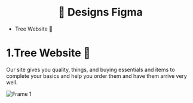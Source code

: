 <h1 align="center"> 🍱 Designs Figma</h1>

- Tree Website 🌲


# 1.Tree Website 🌲
Our site gives you quality, things, and buying essentials and items to complete your basics and help you order them and have them arrive very well.

![Frame 1](https://github.com/user-attachments/assets/ad19722e-48ae-4a9d-8821-78234cc44cc1)
